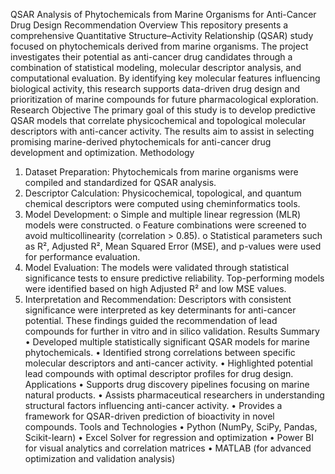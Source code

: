 QSAR Analysis of Phytochemicals from Marine Organisms for Anti-Cancer Drug Design Recommendation
 Overview
This repository presents a comprehensive Quantitative Structure–Activity Relationship (QSAR) study focused on phytochemicals derived from marine organisms. The project investigates their potential as anti-cancer drug candidates through a combination of statistical modeling, molecular descriptor analysis, and computational evaluation. By identifying key molecular features influencing biological activity, this research supports data-driven drug design and prioritization of marine compounds for future pharmacological exploration.
 Research Objective
The primary goal of this study is to develop predictive QSAR models that correlate physicochemical and topological molecular descriptors with anti-cancer activity. The results aim to assist in selecting promising marine-derived phytochemicals for anti-cancer drug development and optimization.
Methodology
1.	Dataset Preparation:
Phytochemicals from marine organisms were compiled and standardized for QSAR analysis.
2.	Descriptor Calculation:
Physicochemical, topological, and quantum chemical descriptors were computed using cheminformatics tools.
3.	Model Development:
o	Simple and multiple linear regression (MLR) models were constructed.
o	Feature combinations were screened to avoid multicollinearity (correlation > 0.85).
o	Statistical parameters such as R², Adjusted R², Mean Squared Error (MSE), and p-values were used for performance evaluation.
4.	Model Evaluation:
The models were validated through statistical significance tests to ensure predictive reliability.
Top-performing models were identified based on high Adjusted R² and low MSE values.
5.	Interpretation and Recommendation:
Descriptors with consistent significance were interpreted as key determinants for anti-cancer potential.
These findings guided the recommendation of lead compounds for further in vitro and in silico validation.
 Results Summary
•	Developed multiple statistically significant QSAR models for marine phytochemicals.
•	Identified strong correlations between specific molecular descriptors and anti-cancer activity.
•	Highlighted potential lead compounds with optimal descriptor profiles for drug design.
Applications
•	Supports drug discovery pipelines focusing on marine natural products.
•	Assists pharmaceutical researchers in understanding structural factors influencing anti-cancer activity.
•	Provides a framework for QSAR-driven prediction of bioactivity in novel compounds.
 Tools and Technologies
•	Python (NumPy, SciPy, Pandas, Scikit-learn)
•	Excel Solver for regression and optimization
•	Power BI for visual analytics and correlation matrices
•	MATLAB (for advanced optimization and validation analysis)
